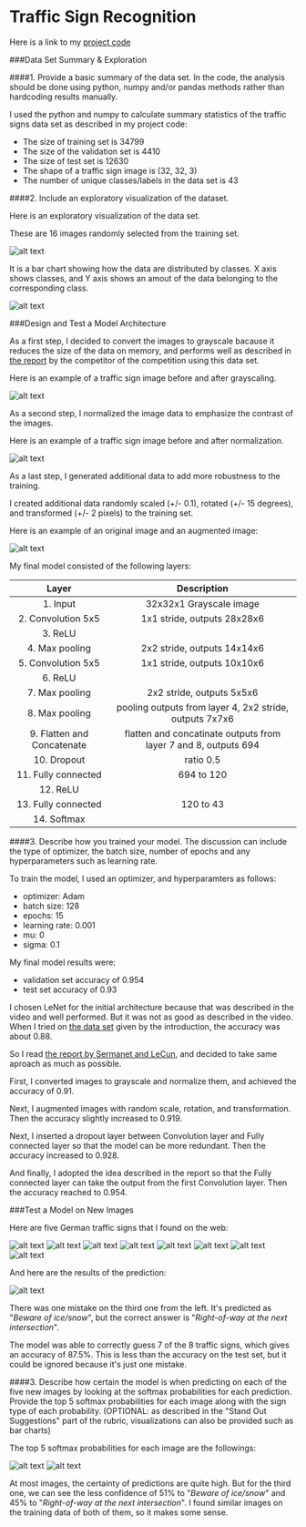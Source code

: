 # Traffic Sign Recognition

Here is a link to my [project code](https://github.com/udacity/CarND-Traffic-Sign-Classifier-Project/blob/master/Traffic_Sign_Classifier.ipynb)

[//]: # (Image References)

[image1]: ./images/visualization1.png "Visualization 1"
[image2]: ./images/visualization2.png "Visualization 2"
[image3]: ./images/grayscale1.png "Grayscaling"
[image4]: ./images/normalization1.png "Normalization"
[image5]: ./images/augmentation1.png "Augmentation"
[image6]: ./traffic-signs-from-web/1.png "Traffic Sign 1"
[image7]: ./traffic-signs-from-web/2.png "Traffic Sign 2"
[image8]: ./traffic-signs-from-web/3.png "Traffic Sign 3"
[image9]: ./traffic-signs-from-web/4.png "Traffic Sign 4"
[image10]: ./traffic-signs-from-web/5.png "Traffic Sign 5"
[image11]: ./traffic-signs-from-web/6.png "Traffic Sign 6"
[image12]: ./traffic-signs-from-web/7.png "Traffic Sign 7"
[image13]: ./traffic-signs-from-web/8.png "Traffic Sign 8"
[image14]: ./images/prediction1.png "Prediction 1"
[image15]: ./images/prediction2.png "Prediction 2"
[image16]: ./images/prediction3.png "Prediction 3"

###Data Set Summary & Exploration

####1. Provide a basic summary of the data set. In the code, the analysis should be done using python, numpy and/or pandas methods rather than hardcoding results manually.

I used the python and numpy to calculate summary statistics of the traffic signs data set as described in my project code:

* The size of training set is 34799
* The size of the validation set is 4410
* The size of test set is 12630
* The shape of a traffic sign image is (32, 32, 3)
* The number of unique classes/labels in the data set is 43

####2. Include an exploratory visualization of the dataset.

Here is an exploratory visualization of the data set.

These are 16 images randomly selected from the training set.

![alt text][image1]

It is a bar chart showing how the data are distributed by classes. X axis shows classes, and Y axis shows an amout of the data belonging to the corresponding class.

![alt text][image2]

###Design and Test a Model Architecture

As a first step, I decided to convert the images to grayscale bacause it reduces the size of the data on memory, and performs well as described in [the report](http://yann.lecun.com/exdb/publis/pdf/sermanet-ijcnn-11.pdf) by the competitor of the competition using this data set.

Here is an example of a traffic sign image before and after grayscaling.

![alt text][image3]

As a second step, I normalized the image data to emphasize the contrast of the images.

Here is an example of a traffic sign image before and after normalization.

![alt text][image4]

As a last step, I generated additional data to add more robustness to the training.

I created additional data randomly scaled (+/- 0.1), rotated (+/- 15 degrees), and transformed (+/- 2 pixels) to the training set.

Here is an example of an original image and an augmented image:

![alt text][image5]

My final model consisted of the following layers:

| Layer							| Description														| 
|:-----------------------------:|:-----------------------------------------------------------------:| 
| 1. Input						| 32x32x1 Grayscale image											| 
| 2. Convolution 5x5			| 1x1 stride, outputs 28x28x6										|
| 3. ReLU						|																	|
| 4. Max pooling				| 2x2 stride, outputs 14x14x6										|
| 5. Convolution 5x5			| 1x1 stride, outputs 10x10x6										|
| 6. ReLU						|																	|
| 7. Max pooling				| 2x2 stride, outputs 5x5x6											|
| 8. Max pooling				| pooling outputs from layer 4, 2x2 stride, outputs 7x7x6			|
| 9. Flatten and Concatenate	| flatten and concatinate outputs from layer 7 and 8, outputs 694	|
| 10. Dropout					| ratio 0.5															|
| 11. Fully connected			| 694 to 120														|
| 12. ReLU						|																	|
| 13. Fully connected			| 120 to 43															|
| 14. Softmax					|																	|


####3. Describe how you trained your model. The discussion can include the type of optimizer, the batch size, number of epochs and any hyperparameters such as learning rate.

To train the model, I used an optimizer, and hyperparamters as follows:

- optimizer: Adam
- batch size: 128
- epochs: 15
- learning rate: 0.001
- mu: 0
- sigma: 0.1

My final model results were:
* validation set accuracy of 0.954
* test set accuracy of 0.93

I chosen LeNet for the initial architecture because that was described in the video and well performed. But it was not as good as described in the video. When I tried on [the data set](https://d17h27t6h515a5.cloudfront.net/topher/2017/February/5898cd6f_traffic-signs-data/traffic-signs-data.zip) given by the introduction, the accuracy was about 0.88.

So I read [the report by Sermanet and LeCun](http://yann.lecun.com/exdb/publis/pdf/sermanet-ijcnn-11.pdf), and decided to take same aproach as much as possible.

First, I converted images to grayscale and normalize them, and achieved the accuracy of 0.91.

Next, I augmented images with random scale, rotation, and transformation. Then the accuracy slightly increased to 0.919.

Next, I inserted a dropout layer between Convolution layer and Fully connected layer so that the model can be more redundant. Then the accuracy increased to 0.928.

And finally, I adopted the idea described in the report so that the Fully connected layer can take the output from the first Convolution layer. Then the accuracy reached to 0.954.

###Test a Model on New Images

Here are five German traffic signs that I found on the web:

![alt text][image6] ![alt text][image7] ![alt text][image8] ![alt text][image9]
![alt text][image10] ![alt text][image11] ![alt text][image12] ![alt text][image13]

And here are the results of the prediction:

![alt text][image14]

There was one mistake on the third one from the left. It's predicted as "*Beware of ice/snow*", but the correct answer is "*Right-of-way at the next intersection*".

The model was able to correctly guess 7 of the 8 traffic signs, which gives an accuracy of 87.5%. This is less than the accuracy on the test set, but it could be ignored because it's just one mistake.

####3. Describe how certain the model is when predicting on each of the five new images by looking at the softmax probabilities for each prediction. Provide the top 5 softmax probabilities for each image along with the sign type of each probability. (OPTIONAL: as described in the "Stand Out Suggestions" part of the rubric, visualizations can also be provided such as bar charts)

The top 5 softmax probabilities for each image are the followings:

![alt text][image15]
![alt text][image16]

At most images, the certainty of predictions are quite high. But for the third one, we can see the less confidence of 51% to "*Beware of ice/snow*" and 45% to "*Right-of-way at the next intersection*". I found similar images on the training data of both of them, so it makes some sense.
